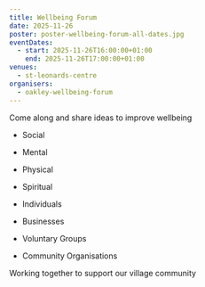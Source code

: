 ```yaml
---
title: Wellbeing Forum
date: 2025-11-26
poster: poster-wellbeing-forum-all-dates.jpg
eventDates:
  - start: 2025-11-26T16:00:00+01:00
    end: 2025-11-26T17:00:00+01:00
venues:
  - st-leonards-centre
organisers:
  - oakley-wellbeing-forum
---
```


Come along and share ideas to improve wellbeing

* Social
* Mental
* Physical
* Spiritual



* Individuals
* Businesses
* Voluntary Groups
* Community Organisations



Working together to support our village community
